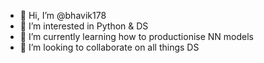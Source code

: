 - 👋 Hi, I’m @bhavik178
- 👀 I’m interested in Python & DS
- 🌱 I’m currently learning how to productionise NN models
- 💞️ I’m looking to collaborate on all things DS


<!---
bhavik178/bhavik178 is a ✨ special ✨ repository because its `README.md` (this file) appears on your GitHub profile.
You can click the Preview link to take a look at your changes.
--->
